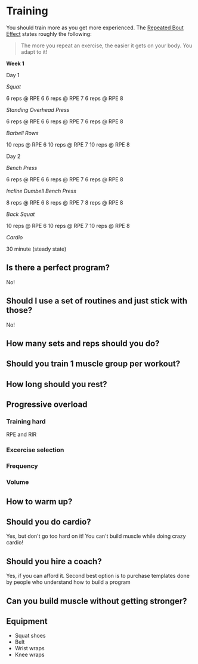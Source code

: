 # Training

You should train more as you get more experienced. The [Repeated Bout Effect](https://en.wikipedia.org/wiki/Delayed_onset_muscle_soreness#Repeated-bout_effect) states roughly the following:

> The more you repeat an exercise, the easier it gets on your body. You adapt to it!

**Week 1**

Day 1

_Squat_

6 reps @ RPE 6
6 reps @ RPE 7
6 reps @ RPE 8

_Standing Overhead Press_

6 reps @ RPE 6
6 reps @ RPE 7
6 reps @ RPE 8

_Barbell Rows_

10 reps @ RPE 6
10 reps @ RPE 7
10 reps @ RPE 8

Day 2

_Bench Press_

6 reps @ RPE 6
6 reps @ RPE 7
6 reps @ RPE 8

_Incline Dumbell Bench Press_

8 reps @ RPE 6
8 reps @ RPE 7
8 reps @ RPE 8

_Back Squat_

10 reps @ RPE 6
10 reps @ RPE 7
10 reps @ RPE 8

_Cardio_

30 minute (steady state)

## Is there a perfect program?

No!

## Should I use a set of routines and just stick with those?

No!

## How many sets and reps should you do?

## Should you train 1 muscle group per workout?

## How long should you rest?

## Progressive overload

### Training hard

RPE and RIR

### Excercise selection

### Frequency

### Volume

## How to warm up?

## Should you do cardio?

Yes, but don't go too hard on it! You can't build muscle while doing crazy cardio!

## Should you hire a coach?

Yes, if you can afford it. Second best option is to purchase templates done by people who understand how to build a program

## Can you build muscle without getting stronger?

## Equipment

- Squat shoes
- Belt
- Wrist wraps
- Knee wraps
